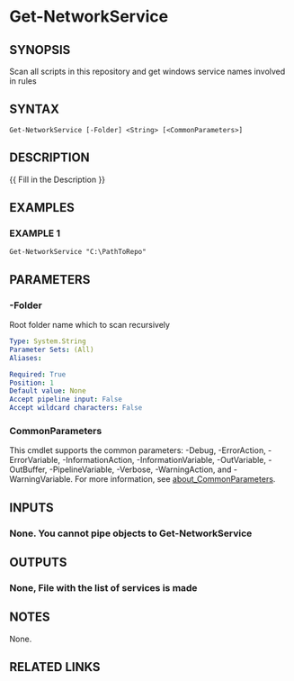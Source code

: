 ﻿---
external help file: Project.AllPlatforms.Utility-help.xml
Module Name: Project.AllPlatforms.Utility
online version: https://github.com/metablaster/WindowsFirewallRuleset/blob/develop/Modules/Project.AllPlatforms.Utility/Help/en-US/Get-NetworkService.md
schema: 2.0.0
---

# Get-NetworkService

## SYNOPSIS

Scan all scripts in this repository and get windows service names involved in rules

## SYNTAX

```none
Get-NetworkService [-Folder] <String> [<CommonParameters>]
```

## DESCRIPTION

{{ Fill in the Description }}

## EXAMPLES

### EXAMPLE 1

```none
Get-NetworkService "C:\PathToRepo"
```

## PARAMETERS

### -Folder

Root folder name which to scan recursively

```yaml
Type: System.String
Parameter Sets: (All)
Aliases:

Required: True
Position: 1
Default value: None
Accept pipeline input: False
Accept wildcard characters: False
```

### CommonParameters

This cmdlet supports the common parameters: -Debug, -ErrorAction, -ErrorVariable, -InformationAction, -InformationVariable, -OutVariable, -OutBuffer, -PipelineVariable, -Verbose, -WarningAction, and -WarningVariable. For more information, see [about_CommonParameters](http://go.microsoft.com/fwlink/?LinkID=113216).

## INPUTS

### None. You cannot pipe objects to Get-NetworkService

## OUTPUTS

### None, File with the list of services is made

## NOTES

None.

## RELATED LINKS

